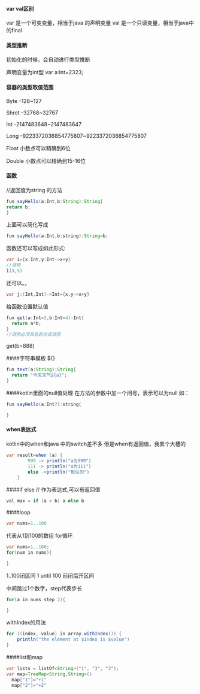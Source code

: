 #### var val区别
var 是一个可变变量，相当于java 的声明变量
val 是一个只读变量，相当于java中的final


#### 类型推断
初始化的时候，会自动进行类型推断

声明变量为int型
var a:Int=2323;

#### 容器的类型取值范围
Byte -128~127

Shrot -32768~32767

Int -2147483648~2147483647

Long -9223372036854775807~9223372036854775807

Float 小数点可以精确到6位

Double 小数点可以精确到15-16位


#### 函数
//返回值为string 的方法
```java
fun sayHello(a:Int,b:String):String{
return b;
}
```
上面可以简化写成
```java
fun sayHello(a:Int,b:string):String=b;
```
函数还可以写成如此形式:
```java
var i={x:Int,y:Int->x+y}
//调用
i(3,5)
```
还可以。。
```java
var j:(Int,Int)->Int={x,y->x+y}
```
给函数设置默认值
```java
fun get(a:Int=3,b:Int=4):Int{
  return a*b;
}
//调用必须具名的方式调用
```
get(b=888)


####字符串模板
${}
  ```java
  fun text(a:String):String{
    return "今天天气${a}";
  }
  ```
####kotlin里面的null值处理
在方法的参数中加一个问号，表示可以为null
如：
```java
fun sayHello(a:Int?):string{

}
```
#### when表达式
kotlin中的when和java 中的switch差不多
但是when有返回值，我累个大槽的
```java
var result=when (a) {
        999 -> println("a为999")
        111 -> println("a为111")
        else ->println("默认的")
    }
```

####if else
// 作为表达式,可以有返回值
```java
val max = if (a > b) a else b
```

####loop

```java
var nums=1..100
```
代表从1到100的数组
for循环
```java
var nums=1..100;
for(num in nums){

}
```
1..100闭区间
1 until 100 前闭后开区间


中间跳过1个数字，step代表步长
```java
for(a in nums step 2){

}
```
withIndex的用法
```java
for ((index, value) in array.withIndex()) {
    println("the element at $index is $value")
}
```






####list和map
```java
var lists = listOf<String>("1", "3", "3");
var map=TreeMap<String,String>()
  map["1"]="+1"
  map["2"]="+2"

```

